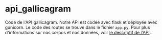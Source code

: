 # api_gallicagram
Code de l'API gallicagram. Notre API est codée avec flask et déployée avec gunicorn. Le code des routes se trouve dans le fichier `app.py`. Pour plus d'informations sur nos corpus et nos données, voir [le descriptif de l'API](https://regicid.github.io/api).
